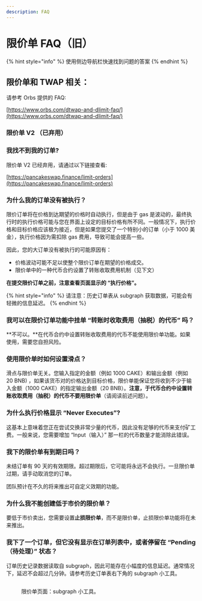 ```yaml
---
description: FAQ
---
```


# 限价单 FAQ（旧）

{% hint style="info" %}
使用侧边导航栏快速找到问题的答案
{% endhint %}

## 限价单和 TWAP 相关：

请参考 Orbs 提供的 FAQ:

[https://www.orbs.com/dtwap-and-dlimit-faq/](https://www.orbs.com/dtwap-and-dlimit-faq/)

### 限价单 V2 （已弃用）

### 我找不到我的订单?

限价单 V2 已经弃用，请通过以下链接查看:

[https://pancakeswap.finance/limit-orders](https://pancakeswap.finance/limit-orders)

### 为什么我的订单没有被执行？

限价订单将在价格到达期望的价格时自动执行，但是由于 gas 是波动的，最终执行时的执行价格可能与您在界面上设定的目标价格有所不同。一般情况下，执行价格和目标价格应该极为接近，但是如果您提交了一个特别小的订单（小于 1000 美金），执行价格因为需扣除 gas 费用，导致可能会提高一些。

因此，您的大订单没有被执行的可能原因有：

* 价格波动可能不足以使整个限价订单在期望的价格成交。
* 限价单中的一种代币合约设置了转账收取费用机制（见下文）

**在提交限价订单之前，注意查看页面显示的 “执行价格”。**

{% hint style="info" %}
请注意：历史订单表从 subgraph 获取数据，可能会有轻微的信息延迟。
{% endhint %}

### 我可以在限价订单功能中挂单 “转账时收取费用（抽税）的代币” 吗？

**不可以。**在代币合约中设置转账收取费用的代币不能使用限价单功能。如果使用，需要您自担风险。

### 使用限价单时如何设置滑点？

滑点与限价单无关。您输入指定的金额（例如 1000 CAKE）和输出金额（例如 20 BNB) ，如果该货币对的价格达到目标价格，限价单能保证您将收到不少于输入金额（1000 CAKE）的指定输出金额（20 BNB）。**注意，于代币合约中设置转账收取费用（抽税）的代币不要用限价单**（请阅读前述问题）。

### 为什么执行价格显示 “Never Executes”?

这基本上意味着您正在尝试交换非常少量的代币，因此没有足够的代币来支付矿工费。一般来说，您需要增加 “Input（输入）” 那一栏的代币数量才能消除此错误。

### 我下的限价单有到期日吗？

未结订单有 90 天的有效期限。超过期限后，它可能将永远不会执行。一旦限价单过期，请手动取消您的订单。

团队预计在不久的将来推出可自定义效期的功能。

### 为什么我不能创建低于市价的限价单？

要低于市价卖出，您需要设置**止损限价单**，而不是限价单，止损限价单功能将在未来推出。

### 我下了一个订单，但它没有显示在订单列表中，或者停留在 “Pending（待处理）” 状态？

订单历史记录数据读取自 subgraph，因此可能存在小幅度的信息延迟。通常情况下，延迟不会超过几分钟。请参考历史订单表右下角的 subgraph 小工具。

<figure><img src="../../../.gitbook/assets/限价单-subgraph小工具.png" alt=""><figcaption><p>限价单页面：subgraph 小工具。</p></figcaption></figure>

